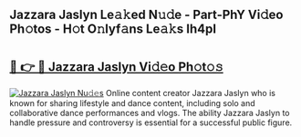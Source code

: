 ## Jazzara Jaslyn Le𝚊𝚔ed N𝚞𝚍e - Part-PhY Vi𝚍eo Ph𝚘tos - H𝚘t O𝚗lyf𝚊ns Le𝚊𝚔s Ih4pI

# <h2><a href="http://hf4avk.feru.top/?c=Jazzara+Jaslyn">🔗 👉 🔴 Jazzara Jaslyn Vi𝚍𝚎o Ph𝚘t𝚘𝚜</a></h2>

[![Jazzara Jaslyn Nu𝚍𝚎s](https://i.imgur.com/0TWrTi3.gif)](http://hf4avk.feru.top/?c=Jazzara+Jaslyn)
Online content creator Jazzara Jaslyn who is known for sharing lifestyle and dance content, including solo and collaborative dance performances and vlogs. The ability Jazzara Jaslyn to handle pressure and controversy is essential for a successful public figure. 
